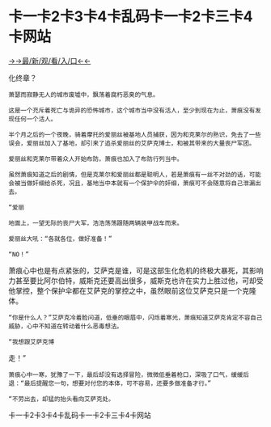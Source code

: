 # 卡一卡2卡3卡4卡乱码卡一卡2卡三卡4卡网站

<a href="https://m8k3.cc">→→最/新/观/看/入/口←←</a>


化终章？

    萧瑟而寂静无人的城市废墟中，飘荡着腐朽恶臭的气息。

    这是一个充斥着死亡与诡异的恐怖城市，这个城市当中没有活人，至少到现在为止，萧痕没有发现任何一个活人。

    半个月之后的一个夜晚，骑着摩托的爱丽丝被基地人员捕获，因为和克莱尔的熟识，免去了一些误会，爱丽丝加入了基地，却引来了追杀爱丽丝的艾萨克博士，和被其带来的大量丧尸军团。

    爱丽丝和克莱尔带着众人开始布防，萧痕也加入了布防行列当中。

    虽然萧痕知道之后的剧情，但是克莱尔和爱丽丝都是聪明人，若是萧痕有一丝不对劲的话，可能会被当做奸细给杀死，况且，基地当中本就有一个保护伞的奸细，萧痕可不会随意将自己泄漏出去。

    “爱丽

    地面上，一望无际的丧尸大军，浩浩荡荡跟随两辆装甲战车而来。

    爱丽丝大吼：“各就各位，做好准备！”

    “NO！”

  萧痕心中也是有点紧张的，艾萨克是谁，可是这部生化危机的终极大暴死，其影响力甚至要比阿尔伯特，威斯克还要高出很多，威斯克也许在实力上胜过他，可却受他掌控，整个保护伞都在艾萨克的掌控之中，虽然眼前这位艾萨克只是一个克隆体。

    “你是什么人？”艾萨克冷着脸问道，低垂的眼眉中，闪烁着寒光，萧痕知道艾萨克肯定不容自己威胁，心中不知道在转动着什么恶毒想法。

    “我想跟艾萨克博
   走！”

    萧痕心中一寒，犹豫了一下，最后却没有选择冒险，微微低垂着枪口，深吸了口气，缓缓后退：“最后提醒您一句，想要对付您的本体，可不容易，还要多做准备才行。”

    “不劳出去，却猛的抬头看向艾萨克处。

卡一卡2卡3卡4卡乱码卡一卡2卡三卡4卡网站
